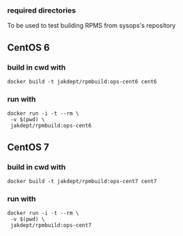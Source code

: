 
### required directories ###

To be used to test building RPMS from sysops's repository

## CentOS 6
### build in cwd with ###
```
docker build -t jakdept/rpmbuild:ops-cent6 cent6
```

### run with ###
```
docker run -i -t --rm \
 -v $(pwd) \
 jakdept/rpmbuild:ops-cent6
```

## CentOS 7 ##
### build in cwd with ###
```
docker build -t jakdept/rpmbuild:ops-cent7 cent7
```

### run with ###
```
docker run -i -t --rm \
 -v $(pwd) \
 jakdept/rpmbuild:ops-cent7
```

